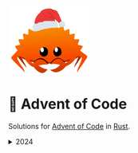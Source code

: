 <img src="./assets/christmas_ferris.png" width="164">

# 🎄 Advent of Code

Solutions for [Advent of Code](https://adventofcode.com/) in [Rust](https://www.rust-lang.org/).

<details>
  <summary>2024</summary>

<!--- advent_readme_stars table --->
## 2024 Results

| Day | Part 1 | Part 2 |
| :---: | :---: | :---: |
| [Day 1](https://adventofcode.com/2024/day/1) | ⭐ | ⭐ |
| [Day 2](https://adventofcode.com/2024/day/2) | ⭐ | ⭐ |
| [Day 3](https://adventofcode.com/2024/day/3) | ⭐ | ⭐ |
| [Day 4](https://adventofcode.com/2024/day/4) | ⭐ | ⭐ |
| [Day 5](https://adventofcode.com/2024/day/5) | ⭐ | ⭐ |
| [Day 6](https://adventofcode.com/2024/day/6) | ⭐ | ⭐ |
| [Day 7](https://adventofcode.com/2024/day/7) | ⭐ | ⭐ |
| [Day 8](https://adventofcode.com/2024/day/8) | ⭐ | ⭐ |
| [Day 9](https://adventofcode.com/2024/day/9) | ⭐ | ⭐ |
| [Day 10](https://adventofcode.com/2024/day/10) | ⭐ | ⭐ |
| [Day 11](https://adventofcode.com/2024/day/11) | ⭐ | ⭐ |
<!--- advent_readme_stars table --->

<!--- benchmarking table --->
## Benchmarks

| Day | Part 1 | Part 2 |
| :---: | :---: | :---:  |
| [Day 1](./src/bin/01.rs) | `41.1µs` | `46.2µs` |
| [Day 2](./src/bin/02.rs) | `87.1µs` | `357.9µs` |
| [Day 3](./src/bin/03.rs) | `244.0µs` | `266.7µs` |
| [Day 4](./src/bin/04.rs) | `1.3ms` | `652.2µs` |
| [Day 5](./src/bin/05.rs) | `429.1µs` | `1.0ms` |
| [Day 6](./src/bin/06.rs) | `363.0µs` | `5.6s` |
| [Day 7](./src/bin/07.rs) | `1.4ms` | `349.8ms` |
| [Day 8](./src/bin/08.rs) | `27.3µs` | `99.2µs` |
| [Day 9](./src/bin/09.rs) | `325.3µs` | `98.6ms` |
| [Day 10](./src/bin/10.rs) | `1.4ms` | `1.3ms` |
| [Day 11](./src/bin/11.rs) | `648.0ns` | `217.0ns` |
| [Day 12](./src/bin/12.rs) | `7.0ms` | `8.2ms` |

**Total: 6072.94ms**
<!--- benchmarking table --->
</details>
